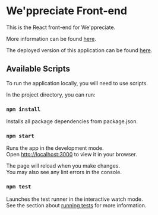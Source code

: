 # We'ppreciate Front-end

This is the React front-end for We'ppreciate.

More information can be found [here](https://github.com/We-ppreciate/weppreciate-part-b-submission-readme).

The deployed version of this application can be found [here](https://playful-pudding-8faa4e.netlify.app/).

## Available Scripts

To run the application locally, you will need to use scripts.

In the project directory, you can run:

### `npm install`

Installs all package dependencies from package.json.

### `npm start`

Runs the app in the development mode.\
Open [http://localhost:3000](http://localhost:3000) to view it in your browser.

The page will reload when you make changes.\
You may also see any lint errors in the console.

### `npm test`

Launches the test runner in the interactive watch mode.\
See the section about [running tests](https://facebook.github.io/create-react-app/docs/running-tests) for more information.